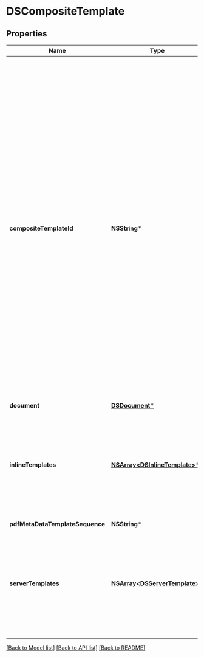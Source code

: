 # DSCompositeTemplate

## Properties
Name | Type | Description | Notes
------------ | ------------- | ------------- | -------------
**compositeTemplateId** | **NSString*** | The identify of this composite template. It is used as a reference when adding document object information. If used, the document’s &#x60;content-disposition&#x60; must include the composite template ID to which the document should be added. If a composite template ID is not specified in the content-disposition, the document is applied based on the value of the &#x60;documentId&#x60; property only. If no document object is specified, the composite template inherits the first document. | [optional] 
**document** | [**DSDocument***](DSDocument.md) |  | [optional] 
**inlineTemplates** | [**NSArray&lt;DSInlineTemplate&gt;***](DSInlineTemplate.md) |  Zero or more inline templates and their position in the overlay. If supplied, they are overlaid into the envelope in the order of their Sequence value. | [optional] 
**pdfMetaDataTemplateSequence** | **NSString*** |  | [optional] 
**serverTemplates** | [**NSArray&lt;DSServerTemplate&gt;***](DSServerTemplate.md) | 0 or more server-side templates and their position in the overlay. If supplied, they are overlaid into the envelope in the order of their Sequence value | [optional] 

[[Back to Model list]](../README.md#documentation-for-models) [[Back to API list]](../README.md#documentation-for-api-endpoints) [[Back to README]](../README.md)


